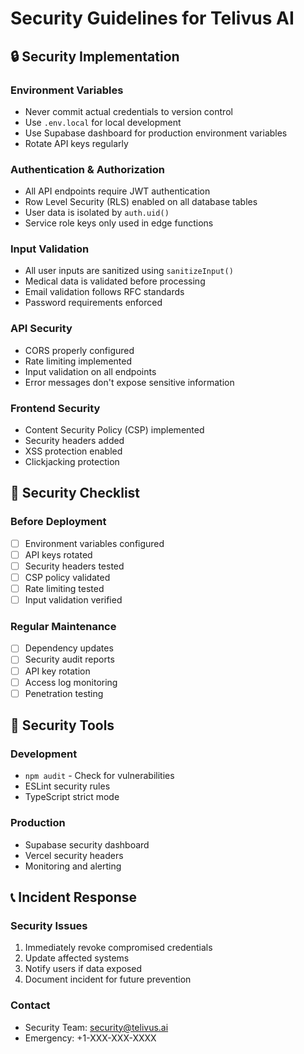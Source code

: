 # Security Guidelines for Telivus AI

## 🔒 Security Implementation

### Environment Variables
- Never commit actual credentials to version control
- Use `.env.local` for local development
- Use Supabase dashboard for production environment variables
- Rotate API keys regularly

### Authentication & Authorization
- All API endpoints require JWT authentication
- Row Level Security (RLS) enabled on all database tables
- User data is isolated by `auth.uid()`
- Service role keys only used in edge functions

### Input Validation
- All user inputs are sanitized using `sanitizeInput()`
- Medical data is validated before processing
- Email validation follows RFC standards
- Password requirements enforced

### API Security
- CORS properly configured
- Rate limiting implemented
- Input validation on all endpoints
- Error messages don't expose sensitive information

### Frontend Security
- Content Security Policy (CSP) implemented
- Security headers added
- XSS protection enabled
- Clickjacking protection

## 🚨 Security Checklist

### Before Deployment
- [ ] Environment variables configured
- [ ] API keys rotated
- [ ] Security headers tested
- [ ] CSP policy validated
- [ ] Rate limiting tested
- [ ] Input validation verified

### Regular Maintenance
- [ ] Dependency updates
- [ ] Security audit reports
- [ ] API key rotation
- [ ] Access log monitoring
- [ ] Penetration testing

## 🔧 Security Tools

### Development
- `npm audit` - Check for vulnerabilities
- ESLint security rules
- TypeScript strict mode

### Production
- Supabase security dashboard
- Vercel security headers
- Monitoring and alerting

## 📞 Incident Response

### Security Issues
1. Immediately revoke compromised credentials
2. Update affected systems
3. Notify users if data exposed
4. Document incident for future prevention

### Contact
- Security Team: security@telivus.ai
- Emergency: +1-XXX-XXX-XXXX
